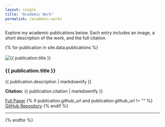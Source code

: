 ```yaml
---
layout: single
title: "Academic Work"
permalink: /academic-work/
---
```


<!-- # Academic Work -->

Explore my academic publications below. Each entry includes an image, a short description of the work, and the full citation.

<div class="publication-list">
  {% for publication in site.data.publications %}
  <div class="publication">
    <br>
    <img src="{{ publication.image }}" alt="{{ publication.title }}" class="publication-image">
    <div class="publication-info">
      <h3>{{ publication.title }}</h3>
      <p>{{ publication.description | markdownify }}</p>
      <p class="citation"><strong>Citation:</strong> {{ publication.citation | markdownify }}</p>
      <a href="{{ publication.url }}" target="_blank" class="publication-link">Full Paper</a>
      {% if publication.github_url and publication.github_url != "" %}
      <br>
      <a href="{{ publication.github_url }}" target="_blank" class="button">GitHub Repository</a>
      {% endif %}
      <br>
    </div>
  </div>
  <hr class="publication-separator">
  {% endfor %}
</div>
